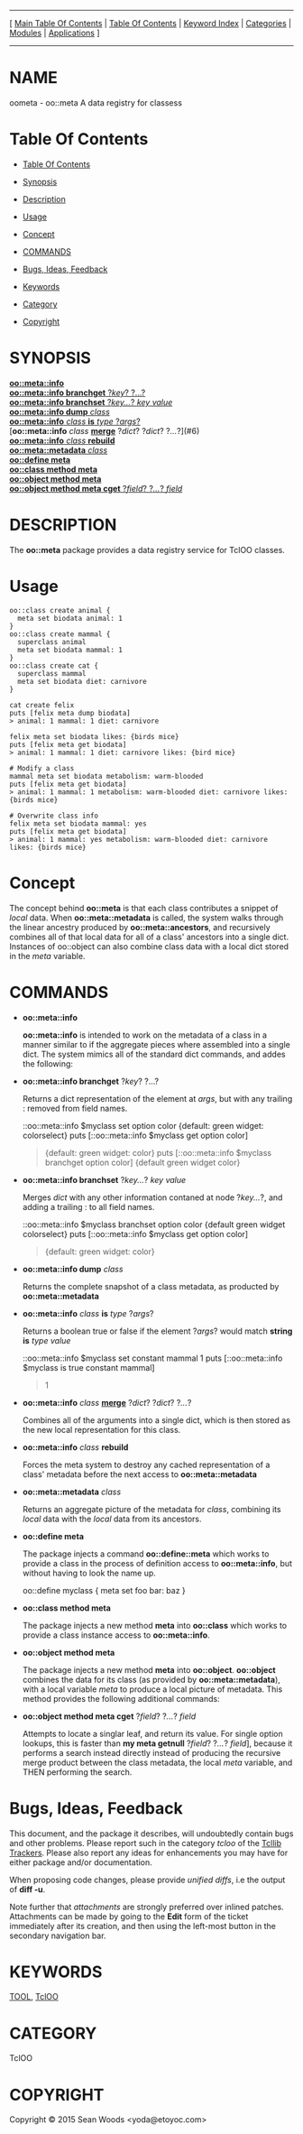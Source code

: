 
[//000000001]: # (oometa \- Data registry for TclOO frameworks)
[//000000002]: # (Generated from file 'oometa\.man' by tcllib/doctools with format 'markdown')
[//000000003]: # (Copyright &copy; 2015 Sean Woods <yoda@etoyoc\.com>)
[//000000004]: # (oometa\(n\) 0\.7\.2 tcllib "Data registry for TclOO frameworks")

<hr> [ <a href="../../../../toc.md">Main Table Of Contents</a> &#124; <a
href="../../../toc.md">Table Of Contents</a> &#124; <a
href="../../../../index.md">Keyword Index</a> &#124; <a
href="../../../../toc0.md">Categories</a> &#124; <a
href="../../../../toc1.md">Modules</a> &#124; <a
href="../../../../toc2.md">Applications</a> ] <hr>

# NAME

oometa \- oo::meta A data registry for classess

# <a name='toc'></a>Table Of Contents

  - [Table Of Contents](#toc)

  - [Synopsis](#synopsis)

  - [Description](#section1)

  - [Usage](#section2)

  - [Concept](#section3)

  - [COMMANDS](#section4)

  - [Bugs, Ideas, Feedback](#section5)

  - [Keywords](#keywords)

  - [Category](#category)

  - [Copyright](#copyright)

# <a name='synopsis'></a>SYNOPSIS

[__oo::meta::info__](#1)  
[__oo::meta::info branchget__ ?*key*? ?\.\.\.?](#2)  
[__oo::meta::info branchset__ ?*key\.\.\.*? *key* *value*](#3)  
[__oo::meta::info dump__ *class*](#4)  
[__oo::meta::info__ *class* __is__ *type* ?*args*?](#5)  
[__oo::meta::info__ *class* __[merge](\.\./\.\./\.\./\.\./index\.md\#merge)__ ?*dict*? ?*dict*? ?*\.\.\.*?](#6)  
[__oo::meta::info__ *class* __rebuild__](#7)  
[__oo::meta::metadata__ *class*](#8)  
[__oo::define meta__](#9)  
[__oo::class method meta__](#10)  
[__oo::object method meta__](#11)  
[__oo::object method meta cget__ ?*field*? ?*\.\.\.*? *field*](#12)  

# <a name='description'></a>DESCRIPTION

The __oo::meta__ package provides a data registry service for TclOO classes\.

# <a name='section2'></a>Usage

    oo::class create animal {
      meta set biodata animal: 1
    }
    oo::class create mammal {
      superclass animal
      meta set biodata mammal: 1
    }
    oo::class create cat {
      superclass mammal
      meta set biodata diet: carnivore
    }

    cat create felix
    puts [felix meta dump biodata]
    > animal: 1 mammal: 1 diet: carnivore

    felix meta set biodata likes: {birds mice}
    puts [felix meta get biodata]
    > animal: 1 mammal: 1 diet: carnivore likes: {bird mice}

    # Modify a class
    mammal meta set biodata metabolism: warm-blooded
    puts [felix meta get biodata]
    > animal: 1 mammal: 1 metabolism: warm-blooded diet: carnivore likes: {birds mice}

    # Overwrite class info
    felix meta set biodata mammal: yes
    puts [felix meta get biodata]
    > animal: 1 mammal: yes metabolism: warm-blooded diet: carnivore likes: {birds mice}

# <a name='section3'></a>Concept

The concept behind __oo::meta__ is that each class contributes a snippet of
*local* data\. When __oo::meta::metadata__ is called, the system walks
through the linear ancestry produced by __oo::meta::ancestors__, and
recursively combines all of that local data for all of a class' ancestors into a
single dict\. Instances of oo::object can also combine class data with a local
dict stored in the *meta* variable\.

# <a name='section4'></a>COMMANDS

  - <a name='1'></a>__oo::meta::info__

    __oo::meta::info__ is intended to work on the metadata of a class in a
    manner similar to if the aggregate pieces where assembled into a single
    dict\. The system mimics all of the standard dict commands, and addes the
    following:

  - <a name='2'></a>__oo::meta::info branchget__ ?*key*? ?\.\.\.?

    Returns a dict representation of the element at *args*, but with any
    trailing : removed from field names\.

    ::oo::meta::info $myclass set option color {default: green widget: colorselect}
    puts [::oo::meta::info $myclass get option color]
    > {default: green widget: color}
    puts [::oo::meta::info $myclass branchget option color]
    > {default green widget color}

  - <a name='3'></a>__oo::meta::info branchset__ ?*key\.\.\.*? *key* *value*

    Merges *dict* with any other information contaned at node ?*key\.\.\.*?,
    and adding a trailing : to all field names\.

    ::oo::meta::info $myclass branchset option color {default green widget colorselect}
    puts [::oo::meta::info $myclass get option color]
    > {default: green widget: color}

  - <a name='4'></a>__oo::meta::info dump__ *class*

    Returns the complete snapshot of a class metadata, as producted by
    __oo::meta::metadata__

  - <a name='5'></a>__oo::meta::info__ *class* __is__ *type* ?*args*?

    Returns a boolean true or false if the element ?*args*? would match
    __string is__ *type* *value*

    ::oo::meta::info $myclass set constant mammal 1
    puts [::oo::meta::info $myclass is true constant mammal]
    > 1

  - <a name='6'></a>__oo::meta::info__ *class* __[merge](\.\./\.\./\.\./\.\./index\.md\#merge)__ ?*dict*? ?*dict*? ?*\.\.\.*?

    Combines all of the arguments into a single dict, which is then stored as
    the new local representation for this class\.

  - <a name='7'></a>__oo::meta::info__ *class* __rebuild__

    Forces the meta system to destroy any cached representation of a class'
    metadata before the next access to __oo::meta::metadata__

  - <a name='8'></a>__oo::meta::metadata__ *class*

    Returns an aggregate picture of the metadata for *class*, combining its
    *local* data with the *local* data from its ancestors\.

  - <a name='9'></a>__oo::define meta__

    The package injects a command __oo::define::meta__ which works to
    provide a class in the process of definition access to
    __oo::meta::info__, but without having to look the name up\.

    oo::define myclass {
      meta set foo bar: baz
    }

  - <a name='10'></a>__oo::class method meta__

    The package injects a new method __meta__ into __oo::class__ which
    works to provide a class instance access to __oo::meta::info__\.

  - <a name='11'></a>__oo::object method meta__

    The package injects a new method __meta__ into __oo::object__\.
    __oo::object__ combines the data for its class \(as provided by
    __oo::meta::metadata__\), with a local variable *meta* to produce a
    local picture of metadata\. This method provides the following additional
    commands:

  - <a name='12'></a>__oo::object method meta cget__ ?*field*? ?*\.\.\.*? *field*

    Attempts to locate a singlar leaf, and return its value\. For single option
    lookups, this is faster than __my meta getnull__ ?*field*? ?*\.\.\.*?
    *field*\], because it performs a search instead directly instead of
    producing the recursive merge product between the class metadata, the local
    *meta* variable, and THEN performing the search\.

# <a name='section5'></a>Bugs, Ideas, Feedback

This document, and the package it describes, will undoubtedly contain bugs and
other problems\. Please report such in the category *tcloo* of the [Tcllib
Trackers](http://core\.tcl\.tk/tcllib/reportlist)\. Please also report any ideas
for enhancements you may have for either package and/or documentation\.

When proposing code changes, please provide *unified diffs*, i\.e the output of
__diff \-u__\.

Note further that *attachments* are strongly preferred over inlined patches\.
Attachments can be made by going to the __Edit__ form of the ticket
immediately after its creation, and then using the left\-most button in the
secondary navigation bar\.

# <a name='keywords'></a>KEYWORDS

[TOOL](\.\./\.\./\.\./\.\./index\.md\#tool), [TclOO](\.\./\.\./\.\./\.\./index\.md\#tcloo)

# <a name='category'></a>CATEGORY

TclOO

# <a name='copyright'></a>COPYRIGHT

Copyright &copy; 2015 Sean Woods <yoda@etoyoc\.com>
